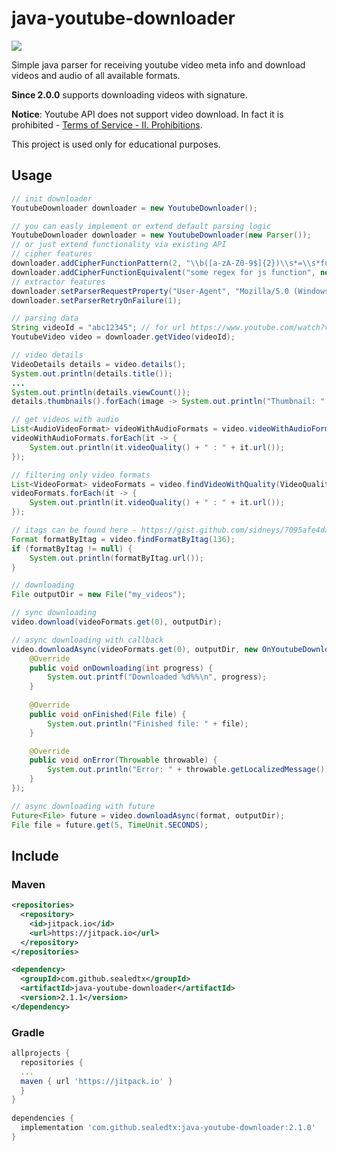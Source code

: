 java-youtube-downloader
============

[![](https://jitpack.io/v/sealedtx/java-youtube-downloader.svg)](https://jitpack.io/#sealedtx/java-youtube-downloader)

Simple java parser for receiving youtube video meta info and download videos and audio of all available formats.

**Since 2.0.0** supports downloading videos with signature.

**Notice**: Youtube API does not support video download. In faсt it is prohibited - [Terms of Service - II. Prohibitions](https://developers.google.com/youtube/terms/api-services-terms-of-service). 

This project is used only for educational purposes.

Usage
-------

```java
// init downloader
YoutubeDownloader downloader = new YoutubeDownloader();

// you can easly implement or extend default parsing logic 
YoutubeDownloader downloader = new YoutubeDownloader(new Parser()); 
// or just extend functionality via existing API
// cipher features
downloader.addCipherFunctionPattern(2, "\\b([a-zA-Z0-9$]{2})\\s*=\\s*function\\(\\s*a\\s*\\)\\s*\\{\\s*a\\s*=\\s*a\\.split\\(\\s*\"\"\\s*\\)");
downloader.addCipherFunctionEquivalent("some regex for js function", new CustomJavaFunction());
// extractor features
downloader.setParserRequestProperty("User-Agent", "Mozilla/5.0 (Windows NT 10.0; Win64; x64) AppleWebKit/537.36 (KHTML, like Gecko) Chrome/72.0.3626.121 Safari/537.36");
downloader.setParserRetryOnFailure(1);

// parsing data
String videoId = "abc12345"; // for url https://www.youtube.com/watch?v=abc12345
YoutubeVideo video = downloader.getVideo(videoId);

// video details
VideoDetails details = video.details();
System.out.println(details.title());
...
System.out.println(details.viewCount());
details.thumbnails().forEach(image -> System.out.println("Thumbnail: " + image));

// get videos with audio
List<AudioVideoFormat> videoWithAudioFormats = video.videoWithAudioFormats();
videoWithAudioFormats.forEach(it -> {
    System.out.println(it.videoQuality() + " : " + it.url());
});

// filtering only video formats
List<VideoFormat> videoFormats = video.findVideoWithQuality(VideoQuality.hd720);
videoFormats.forEach(it -> {
    System.out.println(it.videoQuality() + " : " + it.url());
});

// itags can be found here - https://gist.github.com/sidneys/7095afe4da4ae58694d128b1034e01e2
Format formatByItag = video.findFormatByItag(136); 
if (formatByItag != null) {
    System.out.println(formatByItag.url());
}

// downloading
File outputDir = new File("my_videos");

// sync downloading
video.download(videoFormats.get(0), outputDir);

// async downloading with callback
video.downloadAsync(videoFormats.get(0), outputDir, new OnYoutubeDownloadListener() {
    @Override
    public void onDownloading(int progress) {
        System.out.printf("Downloaded %d%%\n", progress);
    }
            
    @Override
    public void onFinished(File file) {
        System.out.println("Finished file: " + file);
    }

    @Override
    public void onError(Throwable throwable) {
        System.out.println("Error: " + throwable.getLocalizedMessage());
    }
});

// async downloading with future
Future<File> future = video.downloadAsync(format, outputDir);
File file = future.get(5, TimeUnit.SECONDS);

```

Include
-------

### Maven

```xml
<repositories>
  <repository>
    <id>jitpack.io</id>
    <url>https://jitpack.io</url>
  </repository>
</repositories>
```
```xml
<dependency>
  <groupId>com.github.sealedtx</groupId>
  <artifactId>java-youtube-downloader</artifactId>
  <version>2.1.1</version>
</dependency>
```

### Gradle

```gradle
allprojects {
  repositories {
  ...
  maven { url 'https://jitpack.io' }
  }
}
  
dependencies {
  implementation 'com.github.sealedtx:java-youtube-downloader:2.1.0'
}
```
